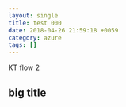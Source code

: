 ```yaml
---
layout: single
title: test 000
date: 2018-04-26 21:59:18 +0059
category: azure
tags: []
---
```


KT flow 2 
## big title

